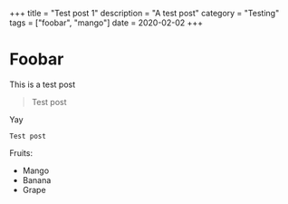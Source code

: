 +++
title = "Test post 1"
description = "A test post"
category = "Testing"
tags = ["foobar", "mango"]
date = 2020-02-02
+++

# Foobar

This is a test post

> Test post

Yay

```
Test post
```

Fruits:

- Mango
- Banana
- Grape
